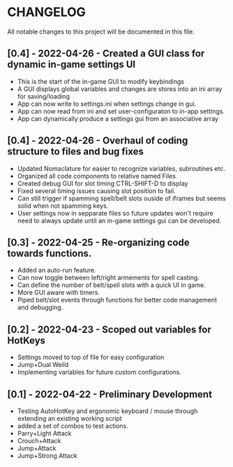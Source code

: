 # CHANGELOG

All notable changes to this project will be documented in this file.
## [0.4] - 2022-04-26 - Created a GUI class for dynamic in-game settings UI
 - This is the start of the in-game GUI to modify keybindings 
 - A GUI displays global variables and changes are stores into an ini array for saving/loading
 - App can now write to settings.ini when settings change in gui.
 - App can now read from ini and set user-configuraton to in-app settings.
 - App can dynamically produce a settings gui from an associative array
 

## [0.4] - 2022-04-26 - Overhaul of coding structure to files and bug fixes
- Updated Nomaclature for easier to recognize variables, subroutines etc.
- Organized all code components to relative named Files 
- Created debug GUI for slot timing CTRL-SHIFT-D to display
- Fixed several timing issues causing slot position to fail.
- Can still trigger if spamming spell/belt slots ouside of iframes but seems solid when not spamming keys.
- User settings now in sepparate files so future updates won't require need to always update until an in-game
  settings gui can be developed.

## [0.3] - 2022-04-25 - Re-organizing code towards functions.
 - Added an auto-run feature.
 - Can now toggle between left/right armements for spell casting.
 - Can define the number of belt/spell slots with a quick UI in game.
 - More GUI aware with timers.
 - Piped belt/slot events through functions for better code management and debugging.

## [0.2] - 2022-04-23 - Scoped out variables for HotKeys
- Settings moved to top of file for easy configuration
- Jump+Dual Weild
- Implementing variables for future custom configurations.


## [0.1] - 2022-04-22 - Preliminary Development 
- Testing AutoHotKey and ergonomic keyboard / mouse through extending an existing working script
- added a set of combos to test actions.
- Parry+Light Attack
- Crouch+Attack
- Jump+Attack
- Jump+Strong Attack
